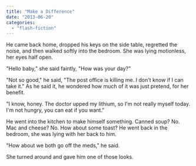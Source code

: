 ```yaml
---
title: "Make a Difference"
date: "2013-06-20"
categories: 
  - "flash-fiction"
---
```


He came back home, dropped his keys on the side table, regretted the noise, and then walked softly into the bedroom. She was lying motionless, her eyes half open.

"Hello baby," she said faintly, "How was your day?"

"Not so good," he said, "The post office is killing me. I don't know if I can take it." As he said it, he wondered how much of it was just pretend, for her benefit.

"I know, honey. The doctor upped my lithium, so I'm not really myself today. I'm not hungry, you can eat if you want."

He went into the kitchen to make himself something. Canned soup? No. Mac and cheese? No. How about some toast? He went back in the bedroom, she was lying with her back to him.

"How about we both go off the meds," he said.

She turned around and gave him one of those looks.
